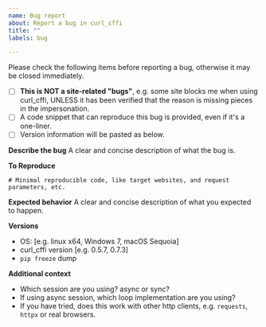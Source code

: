 ```yaml
---
name: Bug report
about: Report a bug in curl_cffi
title: ""
labels: bug

---
```


Please check the following items before reporting a bug, otherwise it may be closed immediately.

- [ ] **This is NOT a site-related "bugs"**, e.g. some site blocks me when using curl_cffi,
    UNLESS it has been verified that the reason is missing pieces in the impersonation.
- [ ] A code snippet that can reproduce this bug is provided, even if it's a one-liner.
- [ ] Version information will be pasted as below.

**Describe the bug**
A clear and concise description of what the bug is.

**To Reproduce**
```
# Minimal reproducible code, like target websites, and request parameters, etc.
```

**Expected behavior**
A clear and concise description of what you expected to happen.

**Versions**
 - OS: [e.g. linux x64, Windows 7, macOS Sequoia]
 - curl_cffi version [e.g. 0.5.7, 0.7.3]
 - `pip freeze` dump

**Additional context**
- Which session are you using? async or sync?
- If using async session, which loop implementation are you using?
- If you have tried, does this work with other http clients, e.g. `requests`, `httpx` or real browsers.
